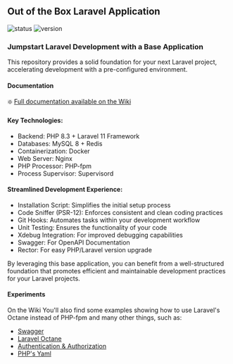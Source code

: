 ## Out of the Box Laravel Application

![status](https://img.shields.io/badge/status-work%20in%20progress-green?style=flat)
![version](https://img.shields.io/badge/version-0.8.0-blue?style=flat)

### Jumpstart Laravel Development with a Base Application

This repository provides a solid foundation for your next Laravel project, accelerating development with a pre-configured environment.

#### Documentation

:sparkle: [Full documentation available on the Wiki](https://github.com/danieltrolezi/laravel-app/wiki)

#### Key Technologies:

* Backend: PHP 8.3 + Laravel 11 Framework
* Databases: MySQL 8 + Redis
* Containerization: Docker
* Web Server: Nginx
* PHP Processor: PHP-fpm
* Process Supervisor: Supervisord

#### Streamlined Development Experience:

* Installation Script: Simplifies the initial setup process
* Code Sniffer (PSR-12): Enforces consistent and clean coding practices
* Git Hooks: Automates tasks within your development workflow
* Unit Testing: Ensures the functionality of your code
* Xdebug Integration: For improved debugging capabilities
* Swagger: For OpenAPI Documentation
* Rector: For easy PHP/Laravel version upgrade

By leveraging this base application, you can benefit from a well-structured foundation that promotes efficient and maintainable development practices for your Laravel projects.

#### Experiments

On the Wiki You'll also find some examples showing how to use Laravel's Octane instead of PHP-fpm and many other things, such as:

* [Swagger](https://github.com/danieltrolezi/laravel-app/wiki/07.-Swagger)
* [Laravel Octane](https://github.com/danieltrolezi/laravel-app/wiki/08.-Laravel-Octane)
* [Authentication & Authorization](https://github.com/danieltrolezi/laravel-app/wiki/09.-Authentication-&-Authorization)
* [PHP's Yaml](https://github.com/danieltrolezi/laravel-app/wiki/98.-Appendix#yaml)
